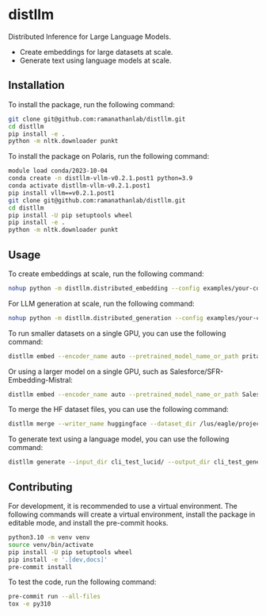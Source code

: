 # distllm
Distributed Inference for Large Language Models.
- Create embeddings for large datasets at scale.
- Generate text using language models at scale.

## Installation

To install the package, run the following command:
```bash
git clone git@github.com:ramanathanlab/distllm.git
cd distllm
pip install -e .
python -m nltk.downloader punkt
```

To install the package on Polaris, run the following command:
```bash
module load conda/2023-10-04
conda create -n distllm-vllm-v0.2.1.post1 python=3.9
conda activate distllm-vllm-v0.2.1.post1
pip install vllm==v0.2.1.post1
git clone git@github.com:ramanathanlab/distllm.git
cd distllm
pip install -U pip setuptools wheel
pip install -e .
python -m nltk.downloader punkt
```

## Usage
To create embeddings at scale, run the following command:
```bash
nohup python -m distllm.distributed_embedding --config examples/your-config.yaml &> nohup.out &
```

For LLM generation at scale, run the following command:
```bash
nohup python -m distllm.distributed_generation --config examples/your-config.yaml &> nohup.out &
```

To run smaller datasets on a single GPU, you can use the following command:
```bash
distllm embed --encoder_name auto --pretrained_model_name_or_path pritamdeka/S-PubMedBert-MS-MARCO --data_path /lus/eagle/projects/FoundEpidem/braceal/projects/metric-rag/data/parsed_pdfs/LUCID.small.test/parsed_pdfs --data_extension jsonl --output_path cli_test_lucid --dataset_name jsonl_chunk --batch_size 512 --chunk_batch_size 512 --buffer_size 4 --pooler_name mean --embedder_name semantic_chunk --writer_name huggingface --quantization --eval_mode
```

Or using a larger model on a single GPU, such as Salesforce/SFR-Embedding-Mistral:
```bash
distllm embed --encoder_name auto --pretrained_model_name_or_path Salesforce/SFR-Embedding-Mistral --data_path /lus/eagle/projects/FoundEpidem/braceal/projects/metric-rag/data/parsed_pdfs/LUCID.small.test/parsed_pdfs --data_extension jsonl --output_path cli_test_lucid_sfr_mistral --dataset_name jsonl_chunk --batch_size 16 --chunk_batch_size 2 --buffer_size 4 --pooler_name last_token --embedder_name semantic_chunk --writer_name huggingface --quantization --eval_mode
```

To merge the HF dataset files, you can use the following command:
```bash
distllm merge --writer_name huggingface --dataset_dir /lus/eagle/projects/FoundEpidem/braceal/projects/metric-rag/data/semantic_chunks/lit_covid_part2.PubMedBERT/embeddings --output_dir lit_covid_part2.PubMedBERT.merge
```

To generate text using a language model, you can use the following command:
```bash
distllm generate --input_dir cli_test_lucid/ --output_dir cli_test_generate --top_p 0.95
```

## Contributing

For development, it is recommended to use a virtual environment. The following commands will create a virtual environment, install the package in editable mode, and install the pre-commit hooks.
```bash
python3.10 -m venv venv
source venv/bin/activate
pip install -U pip setuptools wheel
pip install -e '.[dev,docs]'
pre-commit install
```
To test the code, run the following command:
```bash
pre-commit run --all-files
tox -e py310
```
